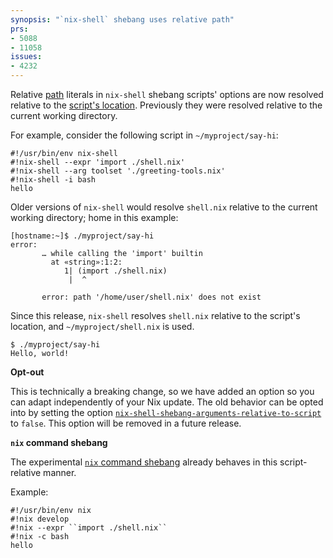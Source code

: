 ```yaml
---
synopsis: "`nix-shell` shebang uses relative path"
prs:
- 5088
- 11058
issues:
- 4232
---
```


<!-- unfortunately no link target for the specific syntax -->
Relative [path](@docroot@/language/types.md#type-path) literals in `nix-shell` shebang scripts' options are now resolved relative to the [script's location](@docroot@/glossary.md?highlight=base%20directory#gloss-base-directory).
Previously they were resolved relative to the current working directory.

For example, consider the following script in `~/myproject/say-hi`:

```shell
#!/usr/bin/env nix-shell
#!nix-shell --expr 'import ./shell.nix'
#!nix-shell --arg toolset './greeting-tools.nix'
#!nix-shell -i bash
hello
```

Older versions of `nix-shell` would resolve `shell.nix` relative to the current working directory; home in this example:

```console
[hostname:~]$ ./myproject/say-hi
error:
       … while calling the 'import' builtin
         at «string»:1:2:
            1| (import ./shell.nix)
             |  ^

       error: path '/home/user/shell.nix' does not exist
```

Since this release, `nix-shell` resolves `shell.nix` relative to the script's location, and `~/myproject/shell.nix` is used.

```console
$ ./myproject/say-hi
Hello, world!
```

**Opt-out**

This is technically a breaking change, so we have added an option so you can adapt independently of your Nix update.
The old behavior can be opted into by setting the option [`nix-shell-shebang-arguments-relative-to-script`](@docroot@/command-ref/conf-file.md#conf-nix-shell-shebang-arguments-relative-to-script) to `false`.
This option will be removed in a future release.

**`nix` command shebang**

The experimental [`nix` command shebang](@docroot@/command-ref/new-cli/nix.md?highlight=shebang#shebang-interpreter) already behaves in this script-relative manner.

Example:

```shell
#!/usr/bin/env nix
#!nix develop
#!nix --expr ``import ./shell.nix``
#!nix -c bash
hello
```
